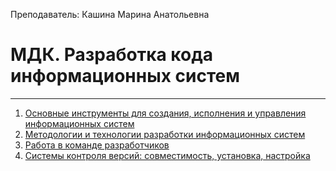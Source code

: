 Преподаватель: Кашина Марина Анатольевна
# МДК. Разработка кода информационных систем
---
1. [Основные инструменты для создания, исполнения и управления информационных систем](Code_develop_IS_(1).md)
2. [Методологии и технологии разработки информационных систем](Code_develop_IS_(2).md)
3. [Работа в команде разработчиков](Code_develop_IS_(3).md)
4. [Системы контроля версий: совместимость, установка, настройка](Code_develop_IS_(4).md)